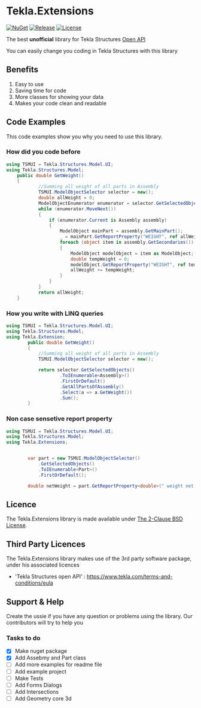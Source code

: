 # Tekla.Extensions
[![NuGet](https://img.shields.io/nuget/v/Tekla.Extension.svg)](https://www.nuget.org/packages/Tekla.Extension/)
[![Release](https://img.shields.io/github/release/Blogbotana/Tekla.Extensions.svg)](https://github.com/Blogbotana/Tekla.Extensions/releases/latest)
[![License](https://img.shields.io/github/license/Blogbotana/Tekla.Extensions.svg)](https://github.com/Blogbotana/Tekla.Extensions/blob/main/LICENSE.md) 

The best **unofficial** library for Tekla Structures [Open API](https://developer.tekla.com/)

You can easily change you coding in Tekla Structures with this library

## Benefits
1. Easy to use
2. Saving time for code
3. More classes for showing your data
4. Makes your code clean and readable

## Code Examples

This code examples show you why you need to use this library. 

### How did you code before
```csharp
using TSMUI = Tekla.Structures.Model.UI;
using Tekla.Structures.Model;
    public double GetWeight()
    {
            //Summing all weight of all parts in Assembly
            TSMUI.ModelObjectSelector selector = new();
            double allWeight = 0;
            ModelObjectEnumerator enumerator = selector.GetSelectedObjects();
            while (enumerator.MoveNext())
            {
                if (enumerator.Current is Assembly assembly)
                {
                    ModelObject mainPart = assembly.GetMainPart();
                    _ = mainPart.GetReportProperty("WEIGHT", ref allWeight);
                    foreach (object item in assembly.GetSecondaries())
                    {
                        ModelObject modelObject = item as ModelObject;
                        double tempWeight = 0;
                        modelObject.GetReportProperty("WEIGHT", ref tempWeight);
                        allWeight += tempWeight;
                    }
                }
            }
            return allWeight;
    }
```

### How you write with LINQ queries
```csharp
using TSMUI = Tekla.Structures.Model.UI;
using Tekla.Structures.Model;
using Tekla.Extension;
        public double GetWeight()
        {
            //Summing all weight of all parts in Assembly
            TSMUI.ModelObjectSelector selector = new();

            return selector.GetSelectedObjects()
                    .ToIEnumerable<Assembly>()
                    .FirstOrDefault()
                    .GetAllPartsOfAssembly()
                    .Select(a => a.GetWeight())
                    .Sum();
        }
```

### Non case sensetive report property
```csharp
using TSMUI = Tekla.Structures.Model.UI;
using Tekla.Structures.Model;
using Tekla.Extensions;


        var part = new TSMUI.ModelObjectSelector()
            .GetSelectedObjects()
            .ToIEnumerable<Part>()
            .FirstOrDefault();

        double netWeight = part.GetReportProperty<double>(" weight net ");
```

## Licence

The Tekla.Extensions library is made available under  [The 2-Clause BSD License](LICENSE.md).

## Third Party Licences
The Tekla.Extensions library makes use of the 3rd party software package, under his associated licences
*  'Tekla Structures open API' : https://www.tekla.com/terms-and-conditions/eula

## Support & Help

Create the ussie if you have any question or problems using the library. Our contributors will try to help you

### Tasks to do
- [x] Make nuget package
- [x] Add Assebmy and Part class
- [ ] Add more examples for readme file
- [ ] Add example project
- [ ] Make Tests 
- [ ] Add Forms Dialogs
- [ ] Add Intersections
- [ ] Add Geometry core 3d
